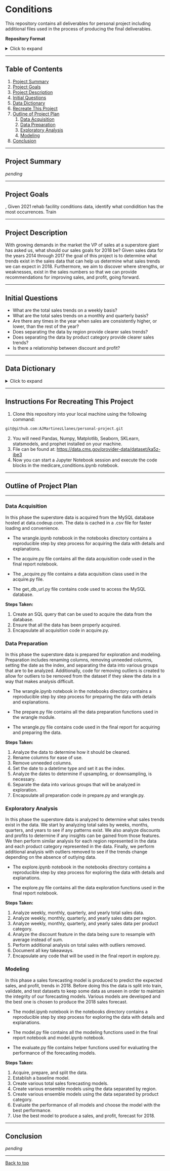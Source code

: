 # Conditions
This repository contains all deliverables for personal project including additional files used 
in the process of producing the final deliverables.

**Repository Format**
<details>
<summary>Click to expand</summary>

- README.md: Contains a full outline of the project, information regarding the format of the repository, and instructions for reproducing the results.
- acquire.py: Contains a class that can be used to acquire data from .csv file.
- prepare.py: Contains functions used for preparing the data for exploration and modeling including cleaning data, removing outliers, and splitting data.
- wrangle.py: Contains convenience functions that can be used to both acquire and prepare the data in one step.
- explore.py: Contains functions used for producing visualizations in the final report.
- model.py: Contains functions used for building various forecast models.
- evaluate.py: Contains functions used for evaluating forecast models.
- superstore_sales_report.ipynb: The final report containing an outline of all steps taken, with results, and extraneous details removed.
- notebooks/
    - wrangle.ipynb: Contains all the steps taken in the acquisition and preparation phases of the pipeline.
    - explore.ipynb: Contains all the steps taken in the exploratory analysis phase of the pipeline.
    - model.ipynb: Contains all the steps taken in the modeling phase of the pipeline.

</details>

___

## Table of Contents

1. [Project Summary](#project-summary)
2. [Project Goals](#project-goals)
3. [Project Description](#project-description)
4. [Initial Questions](#initial-questions)
5. [Data Dictionary](#data-dictionary)
6. [Recreate This Project](#instructions-for-recreating-this-project)
7. [Outline of Project Plan](#outline-of-project-plan)
    1. [Data Acquisition](#data-acquisition)
    2. [Data Preparation](#data-preparation)
    3. [Exploratory Analysis](#exploratory-analysis)
    4. [Modeling](#modeling)
8. [Conclusion](#conclusion)

___

## Project Summary

<i>pending</i>

___

## Project Goals
,
Given 2021 rehab facility conditions data, identify what condidition has the most occurrences. Train

___

## Project Description

With growing demands in the market the VP of sales at a superstore giant has asked us, what should our sales goals for 2018 be? Given sales data for the years 2014 through 2017 the goal of this project is to determine what trends exist in the sales data that can help us determine what sales trends we can expect in 2018. Furthermore, we aim to discover where strengths, or weaknesses, exist in the sales numbers so that we can provide recommendations for improving sales, and profit, going forward.

___

## Initial Questions

- What are the total sales trends on a weekly basis?
- What are the total sales trends on a monthly and quarterly basis?
- Are there any times in the year when sales are consistently higher, or lower, than the rest of the year?
- Does separating the data by region provide clearer sales trends?
- Does separating the data by product category provide clearer sales trends?
- Is there a relationship between discount and profit?

___

## Data Dictionary

<details><summary>Click to expand</summary>

| Variable              | Meaning      |
| --------------------- | ------------ |
| ccn                   | The CCN is used to identify the facility listed.|
| facility_name         | Facility name |
| address               | Facility address |
| state                 | Facility state |
| zip_code              | Two-character postal code where the facility is located |
| county_name           | Facility county |
| phone_number          | Facility ten digit telephone number |
| cms_region            | The CMS region where the facility is located. Below is a key to the location of the regional offices and the states covered by each CMS region:<p> <p>1 = Boston: <p>Connecticut, Maine, Massachusetts, New Hampshire, Rhode Island, Vermont <p>2 = New York: <p>New Jersey, New York, Puerto Rico, Virgin Islands <p>3 = Philadelphia: <p>Delaware, District of Columbia, Maryland, Pennsylvania, Virginia, West Virginia <p>4 = Atlanta: <p>Alabama, Florida, Georgia, Kentucky, Mississippi, North Carolina, South Carolina, Tennessee <p>5 = Chicago: <p>Illinois, Indiana, Michigan, Minnesota, Ohio, Wisconsin <p>6 = Dallas: <p>Arkansas, Louisiana, New Mexico, Oklahoma, Texas <p>7 = Kansas City: <p>Iowa, Kansas, Missouri, Nebraska <p>8 = Denver: <p>Colorado, Montana, North Dakota, South Dakota, Utah, Wyoming <p>9 = San Francisco: <p>Arizona, California, Hawaii, Nevada, Pacific Territories <p>10 = Seattle: <p>Alaska, Idaho, Oregon, Washington |
| condition            | The medical conditions treated in the facility.<p>  <p> • Stroke <p> • Nervous system disorder (excluding stroke) <p> • Brain disease or condition (non- traumatic) <p> • Brain injury (traumatic) <p> • Spinal cord disease or condition (non-traumatic) <p> • Spinal cord injury (traumatic) <p> • Hip or femur fracture <p> • Hip or knee replacement, amputation or other bone or joint conditions <p> • All other conditions |
| count           | The count of the corresponding medical condition for that facility.<p>  <p> Note: Medical conditions with counts of less than 11 are labeled as “less than 11” to protect patient confidentiality. |
| footnote             | Indicates the relevant footnote.<p> <p> 1 = Number of cases is too small to report. <p> 2 = Data not available for this reporting period. |


</details>

___

## Instructions For Recreating This Project

1. Clone this repository into your local machine using the following command:
```bash
git@github.com:AJMartinezLlanes/personal-project.git
```
2. You will need Pandas, Numpy, Matplotlib, Seaborn, SKLearn, statsmodels, and prophet installed on your machine.
3. File can be found at: https://data.cms.gov/provider-data/dataset/ka5z-ibe3
4. Now you can start a Jupyter Notebook session and execute the code blocks in the medicare_conditions.ipynb notebook.

___

## Outline of Project Plan
---
### Data Acquisition

In this phase the superstore data is acquired from the MySQL database hosted at data.codeup.com. The data is cached in a .csv file for faster loading and convenience.

- The wrangle.ipynb notebook in the notebooks directory contains a reproducible step by step process for acquiring the data with details 
and explanations.

- The acquire.py file contains all the data acquisition code used in the final report notebook.

- The _acquire.py file contains a data acquisition class used in the acquire.py file.

- The get_db_url.py file contains code used to access the MySQL database.

**Steps Taken:**
1. Create an SQL query that can be used to acquire the data from the database.
2. Ensure that all the data has been properly acquired.
3. Encapsulate all acquisition code in acquire.py.

### Data Preparation

In this phase the superstore data is prepared for exploration and modeling. Preparation includes renaming columns, removing unneeded columns, setting the date as the index, and separating the data into various groups that are to be analyzed. Additionally, code for removing outliers is created to allow for outliers to be removed from the dataset if they skew the data in a way that makes analysis difficult.

- The wrangle.ipynb notebook in the notebooks directory contains a reproducible step by step process for preparing the data with details and explanations.

- The prepare.py file contains all the data preparation functions used in the wrangle module.

- The wrangle.py file contains code used in the final report for acquiring and preparing the data.

**Steps Taken:**
1. Analyze the data to determine how it should be cleaned.
2. Rename columns for ease of use.
3. Remove unneeded columns.
4. Set the date to a datetime type and set it as the index.
5. Analyze the dates to determine if upsampling, or downsampling, is necessary.
6. Separate the data into various groups that will be analyzed in exploration.
7. Encapsulate all preparation code in prepare.py and wrangle.py.

### Exploratory Analysis

In this phase the superstore data is analyzed to determine what sales trends exist in the data. We start by analyzing total sales by weeks, months, quarters, and years to see if any patterns exist. We also analyze discounts and profits to determine if any insights can be gained from those features. We then perform similar analysis for each region represented in the data and each product category represented in the data. Finally, we perform additional analysis with outliers removed to see if the trends change depending on the absence of outlying data.

- The explore.ipynb notebook in the notebooks directory contains a reproducible step by step process for exploring the data with details and explanations.

- The explore.py file contains all the data exploration functions used in the final report notebook.

**Steps Taken:**
1. Analyze weekly, monthly, quarterly, and yearly total sales data.
2. Analyze weekly, monthly, quarterly, and yearly sales data per region.
3. Analyze weekly, monthly, quarterly, and yearly sales data per product category.
4. Analyze the discount feature in the data being sure to resample with average instead of sum.
5. Perform additional analysis on total sales with outliers removed.
6. Document all key takeaways.
7. Encapsulate any code that will be used in the final report in explore.py.

### Modeling

In this phase a sales forecasting model is produced to predict the expected sales, and profit, trends in 2018. Before doing this the data is split into train, validate, and test datasets to keep some data as unseen in order to maintain the integrity of our forecasting models. Various models are developed and the best one is chosen to produce the 2018 sales forecast.

- The model.ipynb notebook in the notebooks directory contains a reproducible step by step process for exploring the data with details and explanations.

- The model.py file contains all the modeling functions used in the final report notebook and model.ipynb notebook.

- The evaluate.py file contains helper functions used for evaluating the performance of the forecasting models.

**Steps Taken:**
1. Acquire, prepare, and split the data.
2. Establish a baseline model.
3. Create various total sales forecasting models.
4. Create various ensemble models using the data separated by region.
5. Create various ensemble models using the data separated by product category.
6. Evaluate the performance of all models and choose the model with the best performance.
7. Use the best model to produce a sales, and profit, forecast for 2018.

___

## Conclusion

<i>pending</i>

___

[Back to top](#superstore-sales-2018-goals-and-forecast)